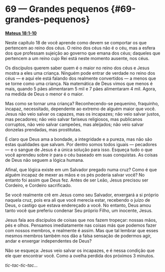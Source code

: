 # 69 — Grandes pequenos {#69-grandes-pequenos}

[**Mateus 18:1-10**](http://bibliaonline.com.br/acf/mt/18/1-10)

Neste capítulo 18 de você aprende como devem se comportar os que pertencem ao reino dos céus. O reino dos céus não é o céu, mas a esfera dos que professam sujeição ao governo que emana dos céus; daqueles que pertencem a um reino cujo Rei está neste momento ausente, nos céus.

Os discípulos querem saber quem é o maior no reino dos céus e Jesus mostra a eles uma criança. Ninguém pode entrar de verdade no reino dos céus — e aqui ele está falando dos realmente convertidos — a menos que se torne como uma criança. Na matemática de Deus vimos que menos é mais, quando 5 pães alimentaram 5 mil e 7 pães alimentaram 4 mil. Agora, na medida de Deus o menor é o maior.

Mas como se tornar uma criança? Reconhecendo-se pequenino, fraquinho, incapaz, necessitado, dependente ao extremo de alguém maior que você. Jesus não veio salvar os capazes, mas os incapazes; não veio salvar justos, mas pecadores; não veio salvar fariseus religiosos, mas publicanos corruptos, não veio salvar campeões, mas aleijados; não veio salvar donzelas prendadas, mas prostitutas.

É claro que Deus ama a bondade, a integridade e a pureza, mas não são estas qualidades que salvam. Por dentro somos todos iguais — pecadores — e o sangue de Jesus é a única solução para isso. Esqueça tudo o que você aprendeu sobre ir para o céu baseado em suas conquistas. As coisas de Deus não seguem a lógica humana.

Afinal, que lógica existe em um Salvador pregado numa cruz? Como é que alguém incapaz de mexer as mãos e os pés poderia salvar você? No entanto foi assim que Deus fez. Antes de ser Leão, Jesus precisou ser Cordeiro, e Cordeiro sacrificado.

Se você realmente crê em Jesus como seu Salvador, enxergará a si próprio naquela cruz, pois era ali que você merecia estar, recebendo o juízo de Deus, o castigo que estava endereçado a você. No entanto, Deus amou tanto você que preferiu condenar Seu próprio Filho, um inocente, Jesus.

Jesus fala aos discípulos de coisas que nos fazem tropeçar: nossas mãos, pés e olhos. Pensamos imediatamente nas coisas más que podemos fazer com nossos membros, e realmente é assim. Mas que tal lembrar que esses mesmos membros também nos dão a falsa sensação de podermos agir, andar e enxergar independentes de Deus?

Não se esqueça: Jesus veio salvar os incapazes, e é nessa condição que ele quer encontrar você. Como a ovelha perdida dos próximos 3 minutos.

_tic-tac-tic-tac..._